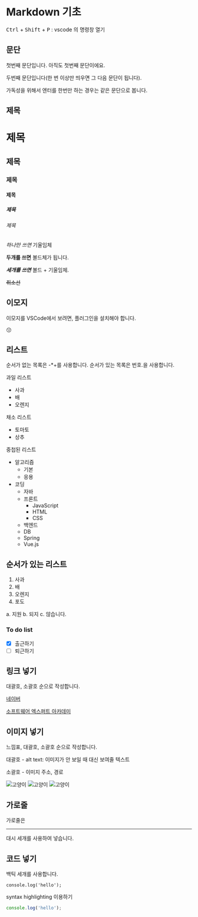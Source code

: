 # Markdown 기초

<kbd>Ctrl</kbd> + <kbd>Shift</kbd> + <kbd>P</kbd> : vscode 의 명령창 열기

## 문단 
첫번째 문단입니다.
아직도 첫번째 문단이에요.

두번째 문단입니다(한 번 이상만 띄우면 그 다음 문단이 됩니다).

가독성을
위해서
엔터를 한번만 하는 경우는
같은 문단으로 봅니다.

## 제목

# 제목
## 제목
### 제목
#### 제목
##### 제목
###### 제목

*하나만 쓰면* 기울임체

**두개를 쓰면** 볼드체가 됩니다.

***세개를 쓰면*** 볼드 + 기울임체.

~~취소선~~

## 이모지
이모지를 VSCode에서 보려면, 플러그인을 설치해야 합니다.

:kissing: 

## 리스트
순서가 없는 목록은 -*+를 사용합니다.
순서가 있는 목록은 번호.을 사용합니다.

과일 리스트
- 사과
- 배
- 오렌지

채소 리스트
- 토마토
- 상추

중첩된 리스트
- 알고리즘
    - 기본
    - 응용
- 코딩
    - 자바
    - 프론트
        - JavaScript
        - HTML
        - CSS
    - 백엔드
    - DB
    - Spring
    - Vue.js

## 순서가 있는 리스트
1. 사과
2. 배
3. 오렌지
8. 포도

a. 지원
b. 되지
c. 않습니다.

### To do list
- [x] 출근하기
- [ ] 퇴근하기

## 링크 넣기
대괄호, 소괄호 순으로 작성합니다.

[네이버](https://www.naver.com)

[소프트웨어 엑스퍼트 아카데미](https://swexpertacademy.com)

## 이미지 넣기
느낌표, 대괄호, 소괄호 순으로 작성합니다.

대괄호 - alt text: 이미지가 안 보일 때 대신 보여줄 텍스트

소괄호 - 이미지 주소, 경로

![고양이](/img/cat.jpg)
![고양이](/img/cat.jp)
![고양이](https://upload.wikimedia.org/wikipedia/commons/thumb/3/3a/Cat03.jpg/1024px-Cat03.jpg)

## 가로줄

가로줄은


--- 

대시 세개를 사용하여 넣습니다.

## 코드 넣기
백틱 세개를 사용합니다.
```
console.log('hello');
```

syntax highlighting 이용하기
```javascript
console.log('hello');
```

